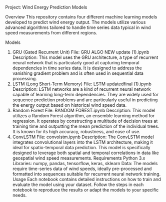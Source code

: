 Project: Wind Energy Prediction Models

Overview
This repository contains four different machine learning models developed to predict wind energy output. The models utilize various advanced algorithms tailored to handle time series data typical in wind speed measurements from different regions.

Models
1. GRU (Gated Recurrent Unit)
File: GRU ALGO NEW update (1).ipynb
Description: This model uses the GRU architecture, a type of recurrent neural network that is particularly good at capturing temporal dependencies in time series data. It is designed to address the vanishing gradient problem and is often used in sequential data processing.
2. LSTM (Long Short-Term Memory)
File: LSTM updatedfinal (1).ipynb
Description: LSTM networks are a kind of recurrent neural network capable of learning long-term dependencies. They are widely used for sequence prediction problems and are particularly useful in predicting the energy output based on historical wind speed data.
3. Random Forest
File: RANDOM FOREST.ipynb
Description: This model utilizes a Random Forest algorithm, an ensemble learning method for regression. It operates by constructing a multitude of decision trees at training time and outputting the mean prediction of the individual trees. It is known for its high accuracy, robustness, and ease of use.
4. ConvLSTM
File: convolstm.ipynb
Description: The ConvLSTM model integrates convolutional layers into the LSTM architecture, making it ideal for spatio-temporal data prediction. This model is specifically designed to leverage both spatial and temporal correlations in data like geospatial wind speed measurements.
Requirements
Python 3.x
Libraries: numpy, pandas, tensorflow, keras, sklearn
Data: The models require time-series data of wind speeds, ideally pre-processed and formatted into sequences suitable for recurrent neural network training.
Usage
Each notebook contains detailed instructions on how to train and evaluate the model using your dataset. Follow the steps in each notebook to reproduce the results or adapt the models to your specific needs.
